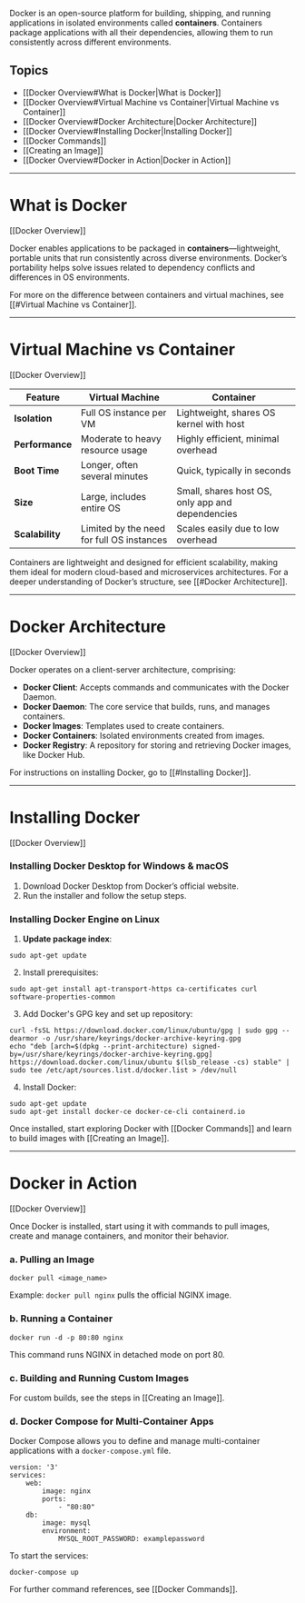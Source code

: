 Docker is an open-source platform for building, shipping, and running applications in isolated environments called **containers**. Containers package applications with all their dependencies, allowing them to run consistently across different environments.

## Topics

- [[Docker Overview#What is Docker|What is Docker]]
- [[Docker Overview#Virtual Machine vs Container|Virtual Machine vs Container]]
- [[Docker Overview#Docker Architecture|Docker Architecture]]
- [[Docker Overview#Installing Docker|Installing Docker]]
- [[Docker Commands]]
- [[Creating an Image]]
- [[Docker Overview#Docker in Action|Docker in Action]]

---

# What is Docker

[[Docker Overview]]

Docker enables applications to be packaged in **containers**—lightweight, portable units that run consistently across diverse environments. Docker’s portability helps solve issues related to dependency conflicts and differences in OS environments.

For more on the difference between containers and virtual machines, see [[#Virtual Machine vs Container]].

---

# Virtual Machine vs Container

[[Docker Overview]]

|Feature|Virtual Machine|Container|
|---|---|---|
|**Isolation**|Full OS instance per VM|Lightweight, shares OS kernel with host|
|**Performance**|Moderate to heavy resource usage|Highly efficient, minimal overhead|
|**Boot Time**|Longer, often several minutes|Quick, typically in seconds|
|**Size**|Large, includes entire OS|Small, shares host OS, only app and dependencies|
|**Scalability**|Limited by the need for full OS instances|Scales easily due to low overhead|

Containers are lightweight and designed for efficient scalability, making them ideal for modern cloud-based and microservices architectures. For a deeper understanding of Docker’s structure, see [[#Docker Architecture]].

---

# Docker Architecture

[[Docker Overview]]

Docker operates on a client-server architecture, comprising:

- **Docker Client**: Accepts commands and communicates with the Docker Daemon.
- **Docker Daemon**: The core service that builds, runs, and manages containers.
- **Docker Images**: Templates used to create containers.
- **Docker Containers**: Isolated environments created from images.
- **Docker Registry**: A repository for storing and retrieving Docker images, like Docker Hub.

For instructions on installing Docker, go to [[#Installing Docker]].

---

# Installing Docker

[[Docker Overview]]

### Installing Docker Desktop for Windows & macOS

1. Download Docker Desktop from Docker’s official website.
2. Run the installer and follow the setup steps.

### Installing Docker Engine on Linux

1. **Update package index**:
```
sudo apt-get update
```

2. Install prerequisites:
```
sudo apt-get install apt-transport-https ca-certificates curl software-properties-common
```

3. Add Docker's GPG key and set up repository:
```
curl -fsSL https://download.docker.com/linux/ubuntu/gpg | sudo gpg --dearmor -o /usr/share/keyrings/docker-archive-keyring.gpg
echo "deb [arch=$(dpkg --print-architecture) signed-by=/usr/share/keyrings/docker-archive-keyring.gpg] https://download.docker.com/linux/ubuntu $(lsb_release -cs) stable" | sudo tee /etc/apt/sources.list.d/docker.list > /dev/null
```

4. Install Docker:
```
sudo apt-get update
sudo apt-get install docker-ce docker-ce-cli containerd.io
```

Once installed, start exploring Docker with [[Docker Commands]] and learn to build images with [[Creating an Image]].

---

# Docker in Action

[[Docker Overview]]

Once Docker is installed, start using it with commands to pull images, create and manage containers, and monitor their behavior.

### a. Pulling an Image

```
docker pull <image_name>
```

Example: `docker pull nginx` pulls the official NGINX image.

### b. Running a Container

```
docker run -d -p 80:80 nginx
```

This command runs NGINX in detached mode on port 80.

### c. Building and Running Custom Images

For custom builds, see the steps in [[Creating an Image]].

### d. Docker Compose for Multi-Container Apps

Docker Compose allows you to define and manage multi-container applications with a `docker-compose.yml` file.

```
version: '3'
services:
	web:
		image: nginx
		ports:
			- "80:80"
	db:
		image: mysql
		environment:
			MYSQL_ROOT_PASSWORD: examplepassword
```

To start the services:

```
docker-compose up
```

For further command references, see [[Docker Commands]].